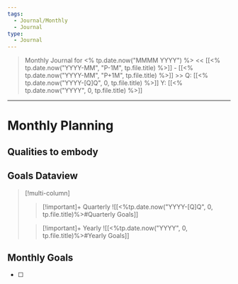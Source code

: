 ```yaml
---
tags:
  - Journal/Monthly
  - Journal
type:
  - Journal
--- 
```


>   Monthly Journal for <% tp.date.now("MMMM YYYY") %>
>   << [[<% tp.date.now("YYYY-MM", "P-1M", tp.file.title) %>]] - [[<% tp.date.now("YYYY-MM", "P+1M", tp.file.title) %>]] >>
>   Q: [[<% tp.date.now("YYYY-[Q]Q", 0, tp.file.title) %>]]  Y: [[<% tp.date.now("YYYY", 0, tp.file.title) %>]]
--- 

# Monthly Planning
## Qualities to embody 
## **Goals Dataview**
> [!multi-column]
>
> > [!important]+ Quarterly
> > ![[<%tp.date.now("YYYY-[Q]Q", 0, tp.file.title)%>#Quarterly Goals]]
>
> > [!important]+ Yearly
> > ![[<%tp.date.now("YYYY", 0, tp.file.title)%>#Yearly Goals]]
## Monthly Goals
- [ ] 